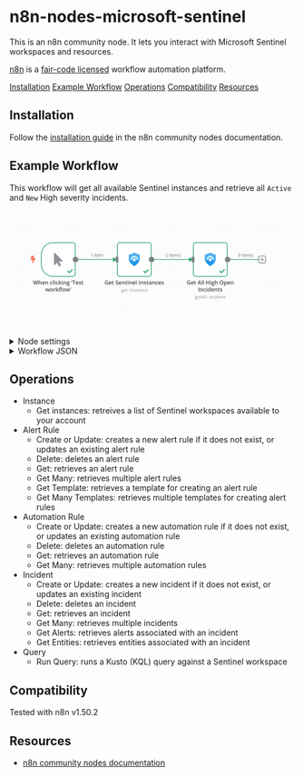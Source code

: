 # n8n-nodes-microsoft-sentinel

This is an n8n community node. It lets you interact with Microsoft Sentinel workspaces and resources.

[n8n](https://n8n.io/) is a [fair-code licensed](https://docs.n8n.io/reference/license/) workflow automation platform.

[Installation](#installation)
[Example Workflow](#example-workflow)
[Operations](#operations)
[Compatibility](#compatibility)
[Resources](#resources)

## Installation

Follow the [installation guide](https://docs.n8n.io/integrations/community-nodes/installation/) in the n8n community nodes documentation.

## Example Workflow

This workflow will get all available Sentinel instances and retrieve all `Active` and `New` High severity incidents.
![alt text](images/workflow.png)
<details>
<summary>Node settings</summary>

![alt text](images/node-settings.png)
</details>
<details>
<summary>Workflow JSON</summary>

_Copy and paste the following workflow JSON into your n8n editor to recreate the workflow:_
```json
{
  "nodes": [
    {
      "parameters": {},
      "type": "n8n-nodes-base.manualTrigger",
      "typeVersion": 1,
      "position": [
        -500,
        -40
      ],
      "id": "3e2bb6a5-abd3-4b5e-bb8a-9d1d10595d1c",
      "name": "When clicking ‘Test workflow’"
    },
    {
      "parameters": {
        "resource": "instance",
        "requestOptions": {}
      },
      "type": "n8n-nodes-microsoft-sentinel.microsoftSentinel",
      "typeVersion": 1,
      "position": [
        -280,
        -40
      ],
      "id": "449fe0b6-5e4f-43be-bfec-777bb8693cab",
      "name": "Get Sentinel Instances",
      "credentials": {
        "microsoftSentinelOAuth2Api": {
          "id": "1",
          "name": "Your Sentinel Creds"
        }
      }
    },
    {
      "parameters": {
        "sentinelInstance": "={{ $json.sentinelInstance }}",
        "options": {
          "orderBy": "properties/lastModifiedTimeUtc",
          "sort": "desc"
        },
        "filters": {
          "severity": [
            "High"
          ],
          "status": [
            "Active",
            "New"
          ]
        },
        "requestOptions": {}
      },
      "type": "n8n-nodes-microsoft-sentinel.microsoftSentinel",
      "typeVersion": 1,
      "position": [
        -60,
        -40
      ],
      "id": "63353297-1aa9-468f-8357-717aa0ac009b",
      "name": "Get All High Open Incidents",
      "credentials": {
        "microsoftSentinelOAuth2Api": {
          "id": "1",
          "name": "Your Sentinel Creds"
        }
      }
    }
  ],
  "connections": {
    "When clicking ‘Test workflow’": {
      "main": [
        [
          {
            "node": "Get Sentinel Instances",
            "type": "main",
            "index": 0
          }
        ]
      ]
    },
    "Get Sentinel Instances": {
      "main": [
        [
          {
            "node": "Get All High Open Incidents",
            "type": "main",
            "index": 0
          }
        ]
      ]
    }
  }
}
```
</details>

## Operations

- Instance
    - Get instances: retreives a list of Sentinel workspaces available to your account
- Alert Rule
    - Create or Update: creates a new alert rule if it does not exist, or updates an existing alert rule
    - Delete: deletes an alert rule
    - Get: retrieves an alert rule
    - Get Many: retrieves multiple alert rules
    - Get Template: retrieves a template for creating an alert rule
    - Get Many Templates: retrieves multiple templates for creating alert rules
- Automation Rule
    - Create or Update: creates a new automation rule if it does not exist, or updates an existing automation rule
    - Delete: deletes an automation rule
    - Get: retrieves an automation rule
    - Get Many: retrieves multiple automation rules
- Incident
    - Create or Update: creates a new incident if it does not exist, or updates an existing incident
    - Delete: deletes an incident
    - Get: retrieves an incident
    - Get Many: retrieves multiple incidents
    - Get Alerts: retrieves alerts associated with an incident
    - Get Entities: retrieves entities associated with an incident
- Query
    - Run Query: runs a Kusto (KQL) query against a Sentinel workspace

## Compatibility

Tested with n8n v1.50.2

## Resources

* [n8n community nodes documentation](https://docs.n8n.io/integrations/community-nodes/)
